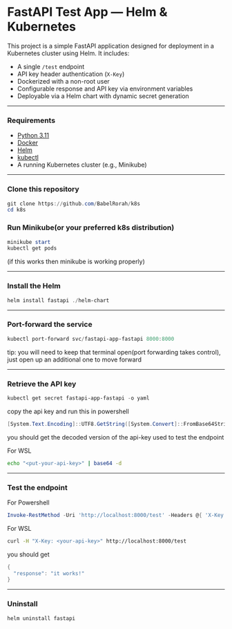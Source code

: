 # FastAPI Test App — Helm & Kubernetes

This project is a simple FastAPI application designed for deployment in a Kubernetes cluster using Helm. It includes:

- A single `/test` endpoint
- API key header authentication (`X-Key`)
- Dockerized with a non-root user
- Configurable response and API key via environment variables
- Deployable via a Helm chart with dynamic secret generation

---

### Requirements

- [Python 3.11](https://www.python.org/)
- [Docker](https://www.docker.com/)
- [Helm](https://helm.sh/)
- [kubectl](https://kubernetes.io/docs/tasks/tools/)
- A running Kubernetes cluster (e.g., Minikube)

---

### Clone this repository

```powershell
git clone https://github.com/BabelRorah/k8s
cd k8s
```
### Run Minikube(or your preferred k8s distribution)

```powershell
minikube start
kubectl get pods
```
(if this works then minikube is working properly)

---
### Install the Helm

```powershell
helm install fastapi ./helm-chart
```

---
### Port-forward the service

```powershell
kubectl port-forward svc/fastapi-app-fastapi 8000:8000
```
tip: you will need to keep that terminal open(port forwarding takes control), just open up an additional one to move forward

---
### Retrieve the API key

```powershell
kubectl get secret fastapi-app-fastapi -o yaml
```
copy the api key and run this in powershell
```powershell
[System.Text.Encoding]::UTF8.GetString([System.Convert]::FromBase64String("replace this with the api key you got to decode"))
```
you should get the decoded version of the api-key used to test the endpoint

For WSL
```bash
echo "<put-your-api-key>" | base64 -d
```
---
### Test the endpoint

For Powershell
```powershell
Invoke-RestMethod -Uri 'http://localhost:8000/test' -Headers @{ 'X-Key' = '<your-api-key>' }
```

For WSL
```bash
curl -H "X-Key: <your-api-key>" http://localhost:8000/test
```

you should get
```powershell
{
  "response": "it works!"
}
```
----
### Uninstall
```powershell
helm uninstall fastapi
```